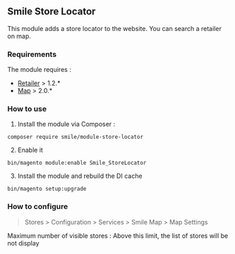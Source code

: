 ## Smile Store Locator

This module adds a store locator to the website. You can search a retailer on map.

### Requirements

The module requires :

- [Retailer](https://github.com/Smile-SA/magento2-module-retailer) > 1.2.*
- [Map](https://github.com/Smile-SA/magento2-module-map) > 2.0.*

### How to use

1. Install the module via Composer :

``` composer require smile/module-store-locator ```

2. Enable it

``` bin/magento module:enable Smile_StoreLocator ```

3. Install the module and rebuild the DI cache

``` bin/magento setup:upgrade ```

### How to configure

> Stores > Configuration > Services  > Smile Map > Map Settings

Maximum number of visible stores : Above this limit, the list of stores will be not display

